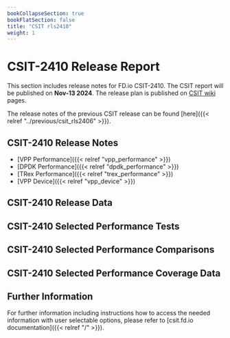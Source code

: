 ```yaml
---
bookCollapseSection: true
bookFlatSection: false
title: "CSIT rls2410"
weight: 1
---
```


# CSIT-2410 Release Report

This section includes release notes for FD.io CSIT-2410. The CSIT report
will be published on **Nov-13 2024**. The release plan is published on
[CSIT wiki](https://wiki.fd.io/view/CSIT/csit2410_plan) pages.

The release notes of the previous CSIT release can be found
[here]({{< relref "../previous/csit_rls2406" >}}).

## CSIT-2410 Release Notes

- [VPP Performance]({{< relref "vpp_performance" >}})
- [DPDK Performance]({{< relref "dpdk_performance" >}})
- [TRex Performance]({{< relref "trex_performance" >}})
- [VPP Device]({{< relref "vpp_device" >}})

## CSIT-2410 Release Data

## CSIT-2410 Selected Performance Tests

## CSIT-2410 Selected Performance Comparisons

## CSIT-2410 Selected Performance Coverage Data

## Further Information

For further information including instructions how to access the needed
information with user selectable options, please refer to
[csit.fd.io documentation]({{< relref "/" >}}).
